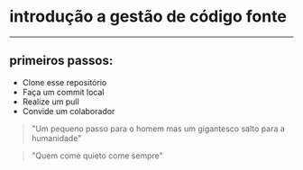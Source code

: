 # introdução a gestão de código fonte 
---
## primeiros passos:
- Clone esse repositório
- Faça um commit local
- Realize um pull
- Convide um colaborador

> "Um pequeno passo para o homem mas um gigantesco salto para a humanidade"

> "Quem come quieto come sempre"

>